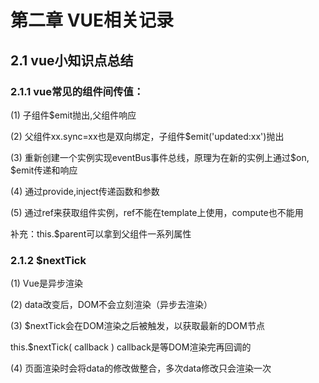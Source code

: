 # 第二章 VUE相关记录 

## 2.1 vue小知识点总结

### 2.1.1 vue常见的组件间传值：

(1) 子组件$emit抛出,父组件响应

(2) 父组件xx.sync=xx也是双向绑定，子组件$emit('updated:xx')抛出

(3) 重新创建一个实例实现eventBus事件总线，原理为在新的实例上通过$on, $emit传递和响应

(4) 通过provide,inject传递函数和参数

(5) 通过ref来获取组件实例，ref不能在template上使用，compute也不能用

补充：this.$parent可以拿到父组件一系列属性


### 2.1.2 $nextTick

(1) Vue是异步渲染

(2) data改变后，DOM不会立刻渲染（异步去渲染）

(3) $nextTick会在DOM渲染之后被触发，以获取最新的DOM节点

this.$nextTick( callback ) callback是等DOM渲染完再回调的

(4) 页面渲染时会将data的修改做整合，多次data修改只会渲染一次

